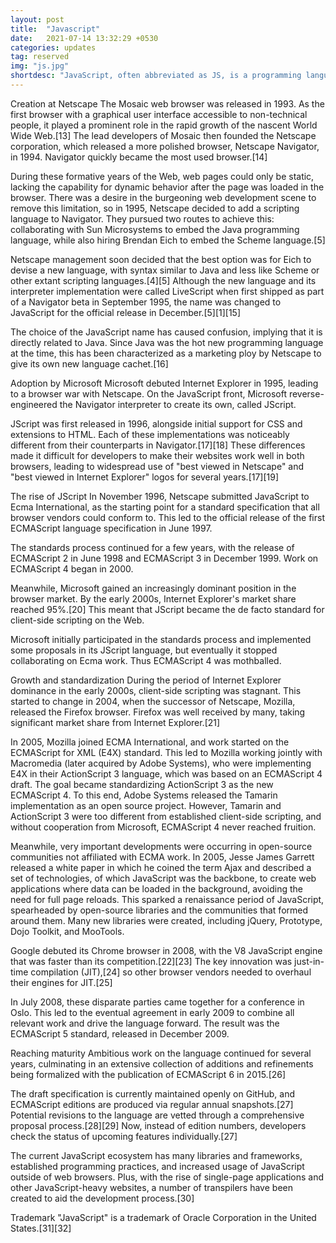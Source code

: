```yaml
---
layout: post
title:  "Javascript"
date:   2021-07-14 13:32:29 +0530
categories: updates
tag: reserved
img: "js.jpg"
shortdesc: "JavaScript, often abbreviated as JS, is a programming language that conforms to the ECMAScript specification. JavaScript is high-level, often just-in-time compiled, and multi-paradigm. It has curly-bracket syntax, dynamic typing, prototype-based object-orientation, and first-class functions"
---
```

Creation at Netscape
The Mosaic web browser was released in 1993. As the first browser with a graphical user interface accessible to non-technical people, it played a prominent role in the rapid growth of the nascent World Wide Web.[13] The lead developers of Mosaic then founded the Netscape corporation, which released a more polished browser, Netscape Navigator, in 1994. Navigator quickly became the most used browser.[14]

During these formative years of the Web, web pages could only be static, lacking the capability for dynamic behavior after the page was loaded in the browser. There was a desire in the burgeoning web development scene to remove this limitation, so in 1995, Netscape decided to add a scripting language to Navigator. They pursued two routes to achieve this: collaborating with Sun Microsystems to embed the Java programming language, while also hiring Brendan Eich to embed the Scheme language.[5]

Netscape management soon decided that the best option was for Eich to devise a new language, with syntax similar to Java and less like Scheme or other extant scripting languages.[4][5] Although the new language and its interpreter implementation were called LiveScript when first shipped as part of a Navigator beta in September 1995, the name was changed to JavaScript for the official release in December.[5][1][15]

The choice of the JavaScript name has caused confusion, implying that it is directly related to Java. Since Java was the hot new programming language at the time, this has been characterized as a marketing ploy by Netscape to give its own new language cachet.[16]

Adoption by Microsoft
Microsoft debuted Internet Explorer in 1995, leading to a browser war with Netscape. On the JavaScript front, Microsoft reverse-engineered the Navigator interpreter to create its own, called JScript.

JScript was first released in 1996, alongside initial support for CSS and extensions to HTML. Each of these implementations was noticeably different from their counterparts in Navigator.[17][18] These differences made it difficult for developers to make their websites work well in both browsers, leading to widespread use of "best viewed in Netscape" and "best viewed in Internet Explorer" logos for several years.[17][19]

The rise of JScript
In November 1996, Netscape submitted JavaScript to Ecma International, as the starting point for a standard specification that all browser vendors could conform to. This led to the official release of the first ECMAScript language specification in June 1997.

The standards process continued for a few years, with the release of ECMAScript 2 in June 1998 and ECMAScript 3 in December 1999. Work on ECMAScript 4 began in 2000.

Meanwhile, Microsoft gained an increasingly dominant position in the browser market. By the early 2000s, Internet Explorer's market share reached 95%.[20] This meant that JScript became the de facto standard for client-side scripting on the Web.

Microsoft initially participated in the standards process and implemented some proposals in its JScript language, but eventually it stopped collaborating on Ecma work. Thus ECMAScript 4 was mothballed.

Growth and standardization
During the period of Internet Explorer dominance in the early 2000s, client-side scripting was stagnant. This started to change in 2004, when the successor of Netscape, Mozilla, released the Firefox browser. Firefox was well received by many, taking significant market share from Internet Explorer.[21]

In 2005, Mozilla joined ECMA International, and work started on the ECMAScript for XML (E4X) standard. This led to Mozilla working jointly with Macromedia (later acquired by Adobe Systems), who were implementing E4X in their ActionScript 3 language, which was based on an ECMAScript 4 draft. The goal became standardizing ActionScript 3 as the new ECMAScript 4. To this end, Adobe Systems released the Tamarin implementation as an open source project. However, Tamarin and ActionScript 3 were too different from established client-side scripting, and without cooperation from Microsoft, ECMAScript 4 never reached fruition.

Meanwhile, very important developments were occurring in open-source communities not affiliated with ECMA work. In 2005, Jesse James Garrett released a white paper in which he coined the term Ajax and described a set of technologies, of which JavaScript was the backbone, to create web applications where data can be loaded in the background, avoiding the need for full page reloads. This sparked a renaissance period of JavaScript, spearheaded by open-source libraries and the communities that formed around them. Many new libraries were created, including jQuery, Prototype, Dojo Toolkit, and MooTools.

Google debuted its Chrome browser in 2008, with the V8 JavaScript engine that was faster than its competition.[22][23] The key innovation was just-in-time compilation (JIT),[24] so other browser vendors needed to overhaul their engines for JIT.[25]

In July 2008, these disparate parties came together for a conference in Oslo. This led to the eventual agreement in early 2009 to combine all relevant work and drive the language forward. The result was the ECMAScript 5 standard, released in December 2009.

Reaching maturity
Ambitious work on the language continued for several years, culminating in an extensive collection of additions and refinements being formalized with the publication of ECMAScript 6 in 2015.[26]

The draft specification is currently maintained openly on GitHub, and ECMAScript editions are produced via regular annual snapshots.[27] Potential revisions to the language are vetted through a comprehensive proposal process.[28][29] Now, instead of edition numbers, developers check the status of upcoming features individually.[27]

The current JavaScript ecosystem has many libraries and frameworks, established programming practices, and increased usage of JavaScript outside of web browsers. Plus, with the rise of single-page applications and other JavaScript-heavy websites, a number of transpilers have been created to aid the development process.[30]

Trademark
"JavaScript" is a trademark of Oracle Corporation in the United States.[31][32]